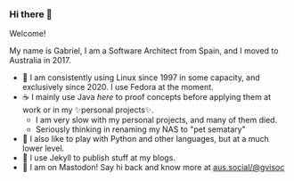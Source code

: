 ### Hi there 👋

Welcome!

My name is Gabriel, I am a Software Architect from Spain, and I moved to Australia in 2017.

- 🐧 I am consistently using Linux since 1997 in some capacity, and exclusively since 2020. I use Fedora at the moment.
- ☕ I mainly use Java *here* to proof concepts before applying them at work or in my ✨personal projects✨.
  - I am very slow with my personal projects, and many of them died. 
  - Seriously thinking in renaming my NAS to "pet sematary"
- 🐍 I also like to play with Python and other languages, but at a much lower level.
- 💎 I use Jekyll to publish stuff at my blogs.
- 👋 I am on Mastodon! Say hi back and know more at <a rel="me" href="https://aus.social/@gvisoc">aus.social/@gvisoc</a>

<!--
**gvisoc/gvisoc** is a ✨ _special_ ✨ repository because its `README.md` (this file) appears on your GitHub profile.

Here are some ideas to get you started:

- 🔭 I’m currently working on ...
- 🌱 I’m currently learning ...
- 👯 I’m looking to collaborate on ...
- 🤔 I’m looking for help with ...
- 💬 Ask me about ...
- 📫 How to reach me: ...
- 😄 Pronouns: ...
- ⚡ Fun fact: ...
-->
